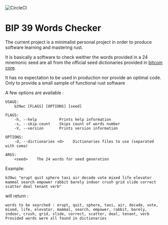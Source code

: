 ![CircleCI](https://circleci.com/gh/Asone/b39wc.svg?style=svg)
# BIP 39 Words Checker


The current project is a minimalist personal project in order to produce software learning and mastering rust. 

It is basically a software to check weither the words provided in a 24 mnemonic seed are all from the official seed dictionaries provided in [bitcoin core](https://github.com/bitcoin/bips/tree/master/bip-0039). 

It has no expectation to be used in production nor provide an optimal code. Only to provide a small sample of functional rust software

A few options are available : 

````
USAGE:
    b39wc [FLAGS] [OPTIONS] [seed]

FLAGS:
    -h, --help          Prints help information
    -s, --skip-count    Skips count of words number
    -V, --version       Prints version information

OPTIONS:
    -d, --dictionaries <d>    Dictionaries files to use (separated with coma)

ARGS:
    <seed>    The 24 words for seed generation

````

Example: 

````
b39wc "erupt quit sphere taxi air decade vote mixed life elevator mammal search empower rabbit barely indoor crush grid slide correct scatter deal tenant verb"
````

will return :

````
words to be searched : erupt, quit, sphere, taxi, air, decade, vote, mixed, life, elevator, mammal, search, empower, rabbit, barely, indoor, crush, grid, slide, correct, scatter, deal, tenant, verb
Provided words were all found in dictionaries
````
